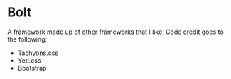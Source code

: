# Bolt

A framework made up of other frameworks that I like. Code credit goes to the following:

- Tachyons.css
- Yeti.css
- Bootstrap
